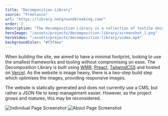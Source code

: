 ```yaml
---
title: "Decomposition Library"
source: "Freelance"
url: "https://library.notgroundbreaking.com/"
order: 2
description: "The Decomposition Library is a collection of textile decomposition experiments, a part of Hana Hudson's biodesign practise. The website was built to pose as a place for other designers and those interested in materials to be able to explore the impact of decomposition on textiles and the material lifecycle."
heroImage: "/assets/projects/decomposition-library/screenshot_1.png"
heroVideo: "/assets/projects/decomposition-library/video.mp4"
backgroundColor: "#f3f4ee"
---
```


When building the site, we aimed to have a minimal footprint, looking to use the smallest frameworks and tooling without compromising on ease. The Decomposition Library is built using [WMR](https://github.com/preactjs/wmr), [Preact](https://preactjs.com/), [TailwindCSS](https://tailwindcss.com/) and hosted on [Vercel](https://vercel.com/). As the website is image heavy, there is a two-step build step which optimises the images, providing responsive images.

The website is statically generated and does not currently use a CMS, but rather a JSON file to keep management easier. However, as the project grows and matures, this may be reconsidered.

![Individual Page Screenshot](/assets/projects/decomposition-library/screenshot_2.png)
![About Page Screenshot](/assets/projects/decomposition-library/screenshot_3.png)
